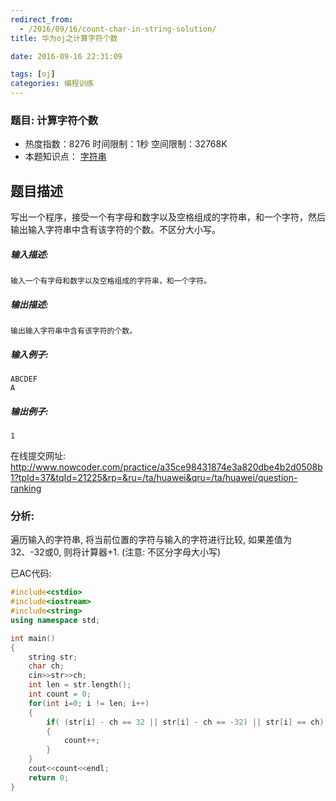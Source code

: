 ```yaml
---
redirect_from:
  - /2016/09/16/count-char-in-string-solution/
title: 华为oj之计算字符个数

date: 2016-09-16 22:31:09

tags: [oj]
categories: 编程训练
---
```




### 题目: 计算字符个数

- 热度指数：8276   时间限制：1秒   空间限制：32768K
- 本题知识点： [字符串](http://www.nowcoder.com/questionCenter?questionTypes=000100&mutiTagIds=579)


## 题目描述

写出一个程序，接受一个有字母和数字以及空格组成的字符串，和一个字符，然后输出输入字符串中含有该字符的个数。不区分大小写。

##### **输入描述:**

```
输入一个有字母和数字以及空格组成的字符串，和一个字符。
```

##### **输出描述:**

```
输出输入字符串中含有该字符的个数。
```

##### **输入例子:**

```
ABCDEF
A
```

##### **输出例子:**

```
1
```



在线提交网址:
http://www.nowcoder.com/practice/a35ce98431874e3a820dbe4b2d0508b1?tpId=37&tqId=21225&rp=&ru=/ta/huawei&qru=/ta/huawei/question-ranking


### 分析:

遍历输入的字符串, 将当前位置的字符与输入的字符进行比较, 如果差值为32、-32或0, 则将计算器+1. (注意: 不区分字母大小写)

已AC代码:

```cpp
#include<cstdio>
#include<iostream>
#include<string>
using namespace std;

int main()
{
    string str;
    char ch;
    cin>>str>>ch;
    int len = str.length();
    int count = 0;
    for(int i=0; i != len; i++)
    {
        if( (str[i] - ch == 32 || str[i] - ch == -32) || str[i] == ch)   // 不区分大小写
        {
            count++;
        }
    }
    cout<<count<<endl;
    return 0;
}
```





